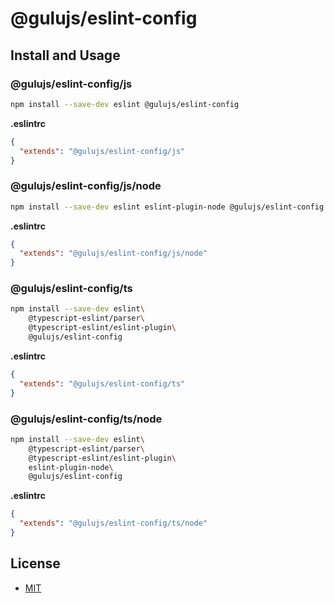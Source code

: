# @gulujs/eslint-config

## Install and Usage

### @gulujs/eslint-config/js

```sh
npm install --save-dev eslint @gulujs/eslint-config
```

**.eslintrc**

```json
{
  "extends": "@gulujs/eslint-config/js"
}
```

### @gulujs/eslint-config/js/node

```sh
npm install --save-dev eslint eslint-plugin-node @gulujs/eslint-config
```

**.eslintrc**

```json
{
  "extends": "@gulujs/eslint-config/js/node"
}
```

### @gulujs/eslint-config/ts

```sh
npm install --save-dev eslint\
    @typescript-eslint/parser\
    @typescript-eslint/eslint-plugin\
    @gulujs/eslint-config
```

**.eslintrc**

```json
{
  "extends": "@gulujs/eslint-config/ts"
}
```


### @gulujs/eslint-config/ts/node

```sh
npm install --save-dev eslint\
    @typescript-eslint/parser\
    @typescript-eslint/eslint-plugin\
    eslint-plugin-node\
    @gulujs/eslint-config
```

**.eslintrc**

```json
{
  "extends": "@gulujs/eslint-config/ts/node"
}
```

## License

- [MIT](LICENSE)
